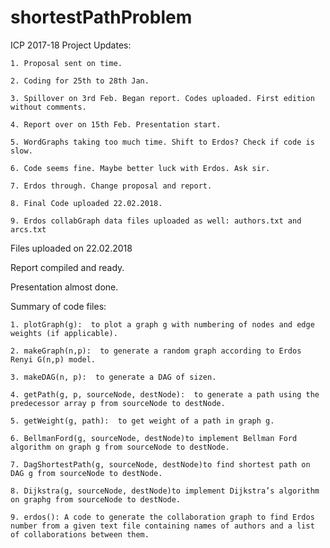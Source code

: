 # shortestPathProblem
ICP 2017-18 Project
Updates:

	1. Proposal sent on time.
	
	2. Coding for 25th to 28th Jan. 
	
	3. Spillover on 3rd Feb. Began report. Codes uploaded. First edition without comments. 
	
	4. Report over on 15th Feb. Presentation start. 
	
	5. WordGraphs taking too much time. Shift to Erdos? Check if code is slow. 
	
	6. Code seems fine. Maybe better luck with Erdos. Ask sir. 
	
	7. Erdos through. Change proposal and report. 
	
	8. Final Code uploaded 22.02.2018. 
	
	9. Erdos collabGraph data files uploaded as well: authors.txt and arcs.txt

Files uploaded on 22.02.2018

Report compiled and ready. 

Presentation almost done. 

Summary of code files:

	1. plotGraph(g):  to plot a graph g with numbering of nodes and edge weights (if applicable).

	2. makeGraph(n,p):  to generate a random graph according to Erdos Renyi G(n,p) model.

	3. makeDAG(n, p):  to generate a DAG of sizen.

	4. getPath(g, p, sourceNode, destNode):  to generate a path using the predecessor array p from sourceNode to destNode.

	5. getWeight(g, path):  to get weight of a path in graph g.

	6. BellmanFord(g, sourceNode, destNode)to implement Bellman Ford algorithm on graph g from sourceNode to destNode.

	7. DagShortestPath(g, sourceNode, destNode)to find shortest path on DAG g from sourceNode to destNode.

	8. Dijkstra(g, sourceNode, destNode)to implement Dijkstra’s algorithm on graphg from sourceNode to destNode.

	9. erdos(): A code to generate the collaboration graph to find Erdos number from a given text file containing names of authors and a list of collaborations between them.
